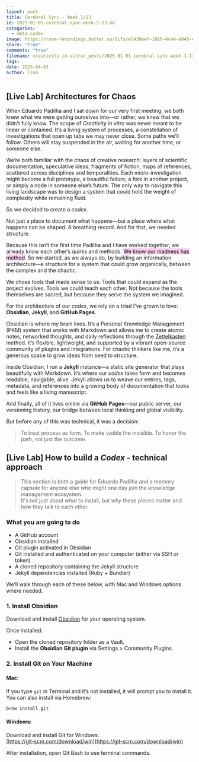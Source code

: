 ```yaml
---
layout: post
title: Cerebral Sync - Week 1/13
id: 2025-01-01-cerebral-sync-week-1-13.md
categories:
  - meta-codex
image: https://room-recordings.butter.us/Gifs/e5430eef-1868-4c44-a940-e444a9719d2b/output_2.gif
share: "true"
comments: "true"
filename: creativity-in-vitro/_posts/2025-01-01-cerebral-sync-week-1-13.md
tags: 
date: 2025-04-01
author: lina
---
```

## [Live Lab] Architectures for Chaos

When Eduardo Padilha and I sat down for our very first meeting, we both knew what we were getting ourselves into—or rather, we knew that we didn’t fully know. The scope of _Creativity in vitro_ was never meant to be linear or contained. It’s a living system of processes, a constellation of investigations that open up tabs we may never close. Some paths we’ll follow. Others will stay suspended in the air, waiting for another time, or someone else.

We’re both familiar with the chaos of creative research: layers of scientific documentation, speculative ideas, fragments of fiction, maps of references, scattered across disciplines and temporalities. Each micro-investigation might become a full prototype, a beautiful failure, a fork in another project, or simply a node in someone else’s future. The only way to navigate this living landscape was to design a system that could hold the weight of complexity while remaining fluid.

So we decided to create a _codex_.

Not just a place to document what happens—but a place where what happens can be shaped. A breathing record. And for that, we needed structure.

Because this isn’t the first time Padilha and I have worked together, we already know each other’s quirks and methods. <mark style="background: #FFB8EBA6;">We know our madness has method</mark>. So we started, as we always do, by building an information architecture—a structure for a system that could grow organically, between the complex and the chaotic.

We chose tools that made sense to us. Tools that could expand as the project evolves. Tools we could teach each other. Not because the tools themselves are sacred, but because they serve the system we imagined.

For the architecture of our _codex_, we rely on a triad I’ve grown to love: **Obsidian**, **Jekyll**, and **GitHub Pages**.

Obsidian is where my brain lives. It’s a Personal Knowledge Management (PKM) system that works with Markdown and allows me to create atomic notes, networked thoughts, and daily reflections through the [Zettelkasten](https://en.wikipedia.org/wiki/Zettelkasten) method. It’s flexible, lightweight, and supported by a vibrant open-source community of plugins and integrations. For chaotic thinkers like me, it’s a generous space to grow ideas from seed to structure.

Inside Obsidian, I run a **Jekyll** instance—a static site generator that plays beautifully with Markdown. It’s where our _codex_ takes form and becomes readable, navigable, alive. Jekyll allows us to weave our entries, tags, metadata, and references into a growing body of documentation that looks and feels like a living manuscript.

And finally, all of it lives online via **GitHub Pages**—our public server, our versioning history, our bridge between local thinking and global visibility.

But before any of this was technical, it was a decision: 

> To treat process as form. To make visible the invisible. To honor the path, not just the outcome.


## [Live Lab] How to build a _Codex_ - technical approach

> This section is both a guide for Eduardo Padilha and a memory capsule for anyone else who might one day join the knowledge management ecosystem.  
> It's not just about _what_ to install, but _why_ these pieces matter and how they talk to each other.

### What you are going to do

- A GitHub account
- Obsidian installed
- Git plugin activated in Obsidian
- Git installed and authenticated on your computer (either via SSH or token)
- A cloned repository containing the Jekyll structure
- Jekyll dependencies installed (Ruby + Bundler)


We’ll walk through each of these below, with Mac and Windows options where needed.

### 1. Install Obsidian

Download and install [Obsidian](https://obsidian.md/) for your operating system.

Once installed:

- Open the cloned repository folder as a Vault.
- Install the **Obsidian Git plugin** via Settings > Community Plugins.

### 2. Install Git on Your Machine

#### Mac:

If you type `git` in Terminal and it’s not installed, it will prompt you to install it. You can also install via Homebrew:

```bash
brew install git
```

#### Windows:

Download and install Git for Windows:  
[https://git-scm.com/download/win](https://git-scm.com/download/win)

After installation, open Git Bash to use terminal commands.